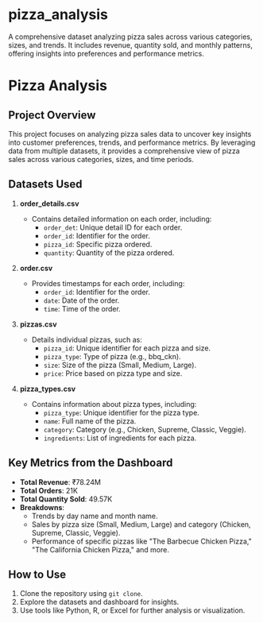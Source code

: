 # pizza_analysis
A comprehensive dataset analyzing pizza sales across various categories, sizes, and trends. It includes revenue, quantity sold, and monthly patterns, offering insights into preferences and performance metrics.
# Pizza Analysis

## Project Overview
This project focuses on analyzing pizza sales data to uncover key insights into customer preferences, trends, and performance metrics. By leveraging data from multiple datasets, it provides a comprehensive view of pizza sales across various categories, sizes, and time periods.

## Datasets Used
1. **order_details.csv**
   - Contains detailed information on each order, including:
     - `order_det`: Unique detail ID for each order.
     - `order_id`: Identifier for the order.
     - `pizza_id`: Specific pizza ordered.
     - `quantity`: Quantity of the pizza ordered.

2. **order.csv**
   - Provides timestamps for each order, including:
     - `order_id`: Identifier for the order.
     - `date`: Date of the order.
     - `time`: Time of the order.

3. **pizzas.csv**
   - Details individual pizzas, such as:
     - `pizza_id`: Unique identifier for each pizza and size.
     - `pizza_type`: Type of pizza (e.g., bbq_ckn).
     - `size`: Size of the pizza (Small, Medium, Large).
     - `price`: Price based on pizza type and size.

4. **pizza_types.csv**
   - Contains information about pizza types, including:
     - `pizza_type`: Unique identifier for the pizza type.
     - `name`: Full name of the pizza.
     - `category`: Category (e.g., Chicken, Supreme, Classic, Veggie).
     - `ingredients`: List of ingredients for each pizza.

## Key Metrics from the Dashboard
- **Total Revenue**: ₹78.24M
- **Total Orders**: 21K
- **Total Quantity Sold**: 49.57K
- **Breakdowns**:
  - Trends by day name and month name.
  - Sales by pizza size (Small, Medium, Large) and category (Chicken, Supreme, Classic, Veggie).
  - Performance of specific pizzas like "The Barbecue Chicken Pizza," "The California Chicken Pizza," and more.

## How to Use
1. Clone the repository using `git clone`.
2. Explore the datasets and dashboard for insights.
3. Use tools like Python, R, or Excel for further analysis or visualization.

